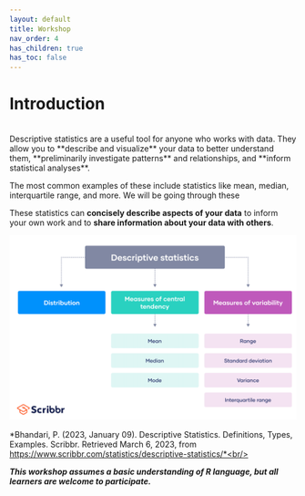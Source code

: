 ```yaml
---
layout: default
title: Workshop 
nav_order: 4
has_children: true
has_toc: false
---
```


# Introduction
<br/>
Descriptive statistics are a useful tool for anyone who works with data. They allow you to **describe and visualize** your data to better understand them, **preliminarily investigate patterns** and relationships, and **inform statistical analyses**. 

The most common examples of these include statistics like mean, median, interquartile range, and more. We will be going through these 

These statistics can **concisely describe aspects of your data** to inform your own work and to **share information about your data with others**. 

![Types of descriptive statistics](chart.png)
<br/>

*Bhandari, P. (2023, January 09). Descriptive Statistics. Definitions, Types, Examples. Scribbr. Retrieved March 6, 2023, from https://www.scribbr.com/statistics/descriptive-statistics/*<br/>

***This workshop assumes a basic understanding of R language, but all learners are welcome to participate.***